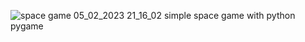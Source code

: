 ![space game 05_02_2023 21_16_02](https://user-images.githubusercontent.com/123671958/216842723-9948fec1-8bd2-42a1-91bd-dd63791123a3.png)
simple space game with python pygame
